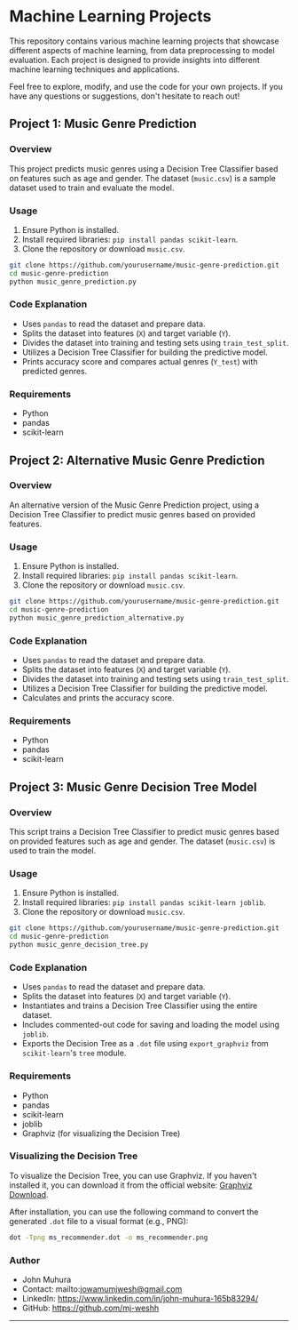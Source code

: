 # Machine Learning Projects

This repository contains various machine learning projects that showcase different aspects of machine learning, from data preprocessing to model evaluation. Each project is designed to provide insights into different machine learning techniques and applications.

Feel free to explore, modify, and use the code for your own projects. If you have any questions or suggestions, don't hesitate to reach out!

## Project 1: Music Genre Prediction

### Overview

This project predicts music genres using a Decision Tree Classifier based on features such as age and gender. The dataset (`music.csv`) is a sample dataset used to train and evaluate the model.

### Usage

1. Ensure Python is installed.
2. Install required libraries: `pip install pandas scikit-learn`.
3. Clone the repository or download `music.csv`.

```bash
git clone https://github.com/yourusername/music-genre-prediction.git
cd music-genre-prediction
python music_genre_prediction.py
```

### Code Explanation

- Uses `pandas` to read the dataset and prepare data.
- Splits the dataset into features (`X`) and target variable (`Y`).
- Divides the dataset into training and testing sets using `train_test_split`.
- Utilizes a Decision Tree Classifier for building the predictive model.
- Prints accuracy score and compares actual genres (`Y_test`) with predicted genres.

### Requirements

- Python
- pandas
- scikit-learn


## Project 2: Alternative Music Genre Prediction

### Overview

An alternative version of the Music Genre Prediction project, using a Decision Tree Classifier to predict music genres based on provided features.

### Usage

1. Ensure Python is installed.
2. Install required libraries: `pip install pandas scikit-learn`.
3. Clone the repository or download `music.csv`.

```bash
git clone https://github.com/yourusername/music-genre-prediction.git
cd music-genre-prediction
python music_genre_prediction_alternative.py
```

### Code Explanation

- Uses `pandas` to read the dataset and prepare data.
- Splits the dataset into features (`X`) and target variable (`Y`).
- Divides the dataset into training and testing sets using `train_test_split`.
- Utilizes a Decision Tree Classifier for building the predictive model.
- Calculates and prints the accuracy score.

### Requirements

- Python
- pandas
- scikit-learn


## Project 3: Music Genre Decision Tree Model

### Overview

This script trains a Decision Tree Classifier to predict music genres based on provided features such as age and gender. The dataset (`music.csv`) is used to train the model.

### Usage

1. Ensure Python is installed.
2. Install required libraries: `pip install pandas scikit-learn joblib`.
3. Clone the repository or download `music.csv`.

```bash
git clone https://github.com/yourusername/music-genre-prediction.git
cd music-genre-prediction
python music_genre_decision_tree.py
```

### Code Explanation

- Uses `pandas` to read the dataset and prepare data.
- Splits the dataset into features (`X`) and target variable (`Y`).
- Instantiates and trains a Decision Tree Classifier using the entire dataset.
- Includes commented-out code for saving and loading the model using `joblib`.
- Exports the Decision Tree as a `.dot` file using `export_graphviz` from `scikit-learn`'s `tree` module.

### Requirements

- Python
- pandas
- scikit-learn
- joblib
- Graphviz (for visualizing the Decision Tree)

### Visualizing the Decision Tree

To visualize the Decision Tree, you can use Graphviz. If you haven't installed it, you can download it from the official website: [Graphviz Download](https://graphviz.gitlab.io/download/).

After installation, you can use the following command to convert the generated `.dot` file to a visual format (e.g., PNG):

```bash
dot -Tpng ms_recommender.dot -o ms_recommender.png
```

### Author

- John Muhura
- Contact: mailto:jowamumjwesh@gmail.com
- LinkedIn: https://www.linkedin.com/in/john-muhura-165b83294/
- GitHub: https://github.com/mj-weshh

---
